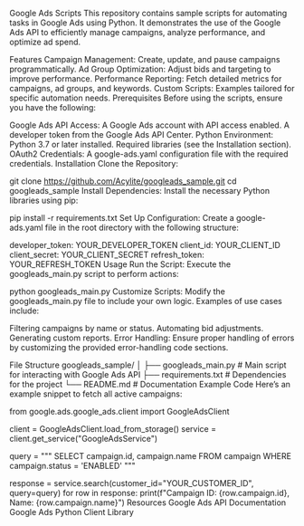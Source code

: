 Google Ads Scripts
This repository contains sample scripts for automating tasks in Google Ads using Python. It demonstrates the use of the Google Ads API to efficiently manage campaigns, analyze performance, and optimize ad spend.

Features
Campaign Management: Create, update, and pause campaigns programmatically.
Ad Group Optimization: Adjust bids and targeting to improve performance.
Performance Reporting: Fetch detailed metrics for campaigns, ad groups, and keywords.
Custom Scripts: Examples tailored for specific automation needs.
Prerequisites
Before using the scripts, ensure you have the following:

Google Ads API Access:
A Google Ads account with API access enabled.
A developer token from the Google Ads API Center.
Python Environment:
Python 3.7 or later installed.
Required libraries (see the Installation section).
OAuth2 Credentials:
A google-ads.yaml configuration file with the required credentials.
Installation
Clone the Repository:


git clone https://github.com/Acylite/googleads_sample.git
cd googleads_sample
Install Dependencies: Install the necessary Python libraries using pip:

pip install -r requirements.txt
Set Up Configuration: Create a google-ads.yaml file in the root directory with the following structure:

developer_token: YOUR_DEVELOPER_TOKEN
client_id: YOUR_CLIENT_ID
client_secret: YOUR_CLIENT_SECRET
refresh_token: YOUR_REFRESH_TOKEN
Usage
Run the Script: Execute the googleads_main.py script to perform actions:

python googleads_main.py
Customize Scripts: Modify the googleads_main.py file to include your own logic. Examples of use cases include:

Filtering campaigns by name or status.
Automating bid adjustments.
Generating custom reports.
Error Handling: Ensure proper handling of errors by customizing the provided error-handling code sections.

File Structure
googleads_sample/
│
├── googleads_main.py          # Main script for interacting with Google Ads API
├── requirements.txt           # Dependencies for the project
└── README.md                  # Documentation
Example Code
Here’s an example snippet to fetch all active campaigns:


from google.ads.google_ads.client import GoogleAdsClient

client = GoogleAdsClient.load_from_storage()
service = client.get_service("GoogleAdsService")

query = """
    SELECT
      campaign.id,
      campaign.name
    FROM
      campaign
    WHERE
      campaign.status = 'ENABLED'
"""

response = service.search(customer_id="YOUR_CUSTOMER_ID", query=query)
for row in response:
    print(f"Campaign ID: {row.campaign.id}, Name: {row.campaign.name}")
Resources
Google Ads API Documentation
Google Ads Python Client Library
